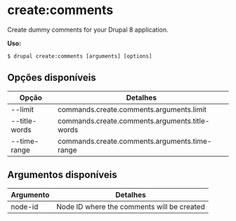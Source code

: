 # create:comments
Create dummy comments for your Drupal 8 application.

**Uso:**
```
$ drupal create:comments [arguments] [options] 
```

## Opções disponíveis
Opção | Detalhes
-------|-------------
--limit | commands.create.comments.arguments.limit
--title-words | commands.create.comments.arguments.title-words
--time-range | commands.create.comments.arguments.time-range

## Argumentos disponíveis
Argumento | Detalhes
---------|-------------
node-id | Node ID where the comments will be created
